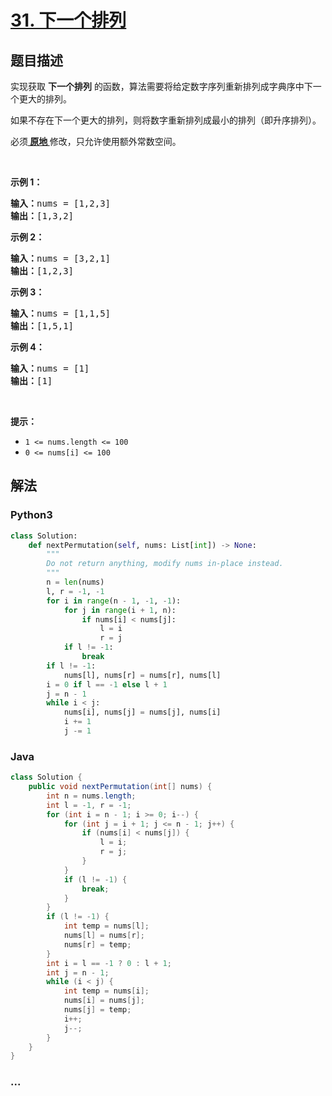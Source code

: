 # [31. 下一个排列](https://leetcode-cn.com/problems/next-permutation)



## 题目描述

<!-- 这里写题目描述 -->

<p>实现获取 <strong>下一个排列</strong> 的函数，算法需要将给定数字序列重新排列成字典序中下一个更大的排列。</p>

<p>如果不存在下一个更大的排列，则将数字重新排列成最小的排列（即升序排列）。</p>

<p>必须<strong><a href="https://baike.baidu.com/item/%E5%8E%9F%E5%9C%B0%E7%AE%97%E6%B3%95" target="_blank"> 原地 </a></strong>修改，只允许使用额外常数空间。</p>

<p> </p>

<p><strong>示例 1：</strong></p>

<pre>
<strong>输入：</strong>nums = [1,2,3]
<strong>输出：</strong>[1,3,2]
</pre>

<p><strong>示例 2：</strong></p>

<pre>
<strong>输入：</strong>nums = [3,2,1]
<strong>输出：</strong>[1,2,3]
</pre>

<p><strong>示例 3：</strong></p>

<pre>
<strong>输入：</strong>nums = [1,1,5]
<strong>输出：</strong>[1,5,1]
</pre>

<p><strong>示例 4：</strong></p>

<pre>
<strong>输入：</strong>nums = [1]
<strong>输出：</strong>[1]
</pre>

<p> </p>

<p><strong>提示：</strong></p>

<ul>
	<li><code>1 <= nums.length <= 100</code></li>
	<li><code>0 <= nums[i] <= 100</code></li>
</ul>


## 解法

<!-- 这里可写通用的实现逻辑 -->

<!-- tabs:start -->

### **Python3**

<!-- 这里可写当前语言的特殊实现逻辑 -->

```python
class Solution:
    def nextPermutation(self, nums: List[int]) -> None:
        """
        Do not return anything, modify nums in-place instead.
        """
        n = len(nums)
        l, r = -1, -1
        for i in range(n - 1, -1, -1):
            for j in range(i + 1, n):
                if nums[i] < nums[j]:
                    l = i
                    r = j
            if l != -1:
                break
        if l != -1:
            nums[l], nums[r] = nums[r], nums[l]
        i = 0 if l == -1 else l + 1
        j = n - 1
        while i < j:
            nums[i], nums[j] = nums[j], nums[i]
            i += 1
            j -= 1

```

### **Java**

<!-- 这里可写当前语言的特殊实现逻辑 -->

```java
class Solution {
    public void nextPermutation(int[] nums) {
        int n = nums.length;
        int l = -1, r = -1;
        for (int i = n - 1; i >= 0; i--) {
            for (int j = i + 1; j <= n - 1; j++) {
                if (nums[i] < nums[j]) {
                    l = i;
                    r = j;
                }
            }
            if (l != -1) {
                break;
            }
        }
        if (l != -1) {
            int temp = nums[l];
            nums[l] = nums[r];
            nums[r] = temp;
        }
        int i = l == -1 ? 0 : l + 1;
        int j = n - 1;
        while (i < j) {
            int temp = nums[i];
            nums[i] = nums[j];
            nums[j] = temp;
            i++;
            j--;
        }
    }
}
```

### **...**

```

```

<!-- tabs:end -->
